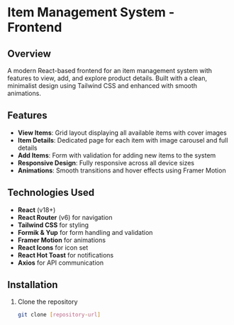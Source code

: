 # Item Management System - Frontend

## Overview
A modern React-based frontend for an item management system with features to view, add, and explore product details. Built with a clean, minimalist design using Tailwind CSS and enhanced with smooth animations.

## Features
- **View Items**: Grid layout displaying all available items with cover images
- **Item Details**: Dedicated page for each item with image carousel and full details
- **Add Items**: Form with validation for adding new items to the system
- **Responsive Design**: Fully responsive across all device sizes
- **Animations**: Smooth transitions and hover effects using Framer Motion

## Technologies Used
- **React** (v18+)
- **React Router** (v6) for navigation
- **Tailwind CSS** for styling
- **Formik & Yup** for form handling and validation
- **Framer Motion** for animations
- **React Icons** for icon set
- **React Hot Toast** for notifications
- **Axios** for API communication

## Installation
1. Clone the repository
   ```bash
   git clone [repository-url]
